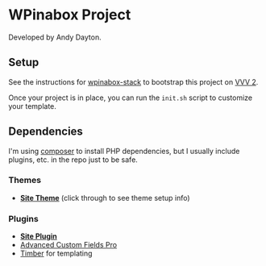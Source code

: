 WPinabox Project
==========================

Developed by Andy Dayton.

Setup
------

See the instructions for [wpinabox-stack](https://github.com/andyinabox/wpinabox-stack) to bootstrap this project on [VVV 2](https://github.com/Varying-Vagrant-Vagrants/VVV).

Once your project is in place, you can run the `init.sh` script to customize your template.


Dependencies
------------

I'm using [composer](https://getcomposer.org/) to install PHP dependencies, but I usually include plugins, etc. in the repo just to be safe.

### Themes

* [**Site Theme**](wp-content/themes/wpinabox-theme/) (click through to see theme setup info)

### Plugins

* [**Site Plugin**](wp-content/themes/wpinabox-plugin/)
* [Advanced Custom Fields Pro](https://www.advancedcustomfields.com/pro/)
* [Timber](https://github.com/timber/timber) for templating
